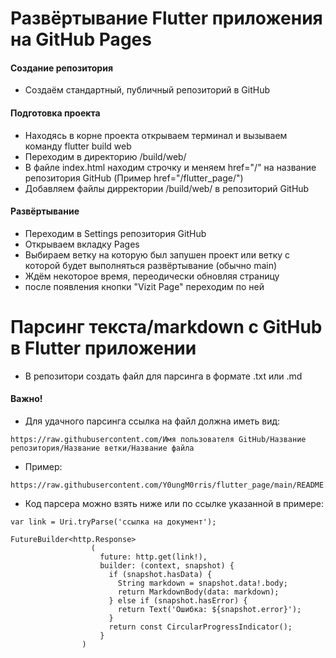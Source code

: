 # Развёртывание Flutter приложения на GitHub Pages

#### __Создание репозитория__
* Создаём стандартный, публичный репозиторий в GitHub

#### Подготовка проекта
* Находясь в корне проекта открываем терминал и вызываем команду flutter build web
* Переходим в директорию /build/web/
* В файле index.html находим строчку <base href="/"> и меняем href="/" на название репозитория GitHub (Пример href="/flutter_page/")
* Добавляем файлы дирректории /build/web/ в репозиторий GitHub

#### Развёртывание
* Переходим в Settings репозитория GitHub
* Открываем вкладку Pages
* Выбираем ветку на которую был запушен проект или ветку с которой будет выполняться развёртывание (обычно main)
* Ждём некоторое время, переодически обновляя страницу
* после появления кнопки "Vizit Page" переходим по ней

# Парсинг текста/markdown с GitHub в Flutter приложении
* В репозитори создать файл для парсинга в формате .txt или .md
#### Важно!
* Для удачного парсинга ссылка на файл должна иметь вид:
```
https://raw.githubusercontent.com/Имя пользователя GitHub/Название репозитория/Название ветки/Название файла
```
* Пример:
```
https://raw.githubusercontent.com/Y0ungM0rris/flutter_page/main/README.md
```
* Код парсера можно взять ниже или по ссылке указанной в примере: 
```
var link = Uri.tryParse('ссылка на документ');

FutureBuilder<http.Response>
                  (
                    future: http.get(link!),
                    builder: (context, snapshot) {
                      if (snapshot.hasData) {
                        String markdown = snapshot.data!.body;
                        return MarkdownBody(data: markdown);
                      } else if (snapshot.hasError) {
                        return Text('Ошибка: ${snapshot.error}');
                      }
                      return const CircularProgressIndicator();
                    }
                )
```

